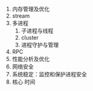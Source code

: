 1. 内存管理及优化
2. stream
3. 多进程
   1. 子进程与线程
   2. cluster
   3. 进程守护与管理
4. RPC
5. 性能分析及优化
6. 网络安全
7. 系统稳定：监控和保护进程安全
8. 核心 时间


